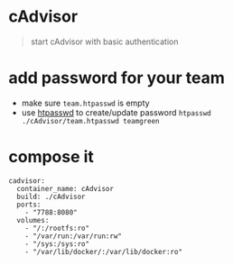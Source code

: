 # cAdvisor
 > start cAdvisor with basic authentication

# add password for your team
 * make sure `team.htpasswd` is empty
 * use [htpasswd](https://httpd.apache.org/docs/current/programs/htpasswd.html) to create/update password
  `htpasswd ./cAdvisor/team.htpasswd teamgreen`

# compose it
  ```
  cadvisor:
    container_name: cAdvisor
    build: ./cAdvisor
    ports:
      - "7788:8080"
    volumes:
      - "/:/rootfs:ro"
      - "/var/run:/var/run:rw"
      - "/sys:/sys:ro"
      - "/var/lib/docker/:/var/lib/docker:ro"
  ```
